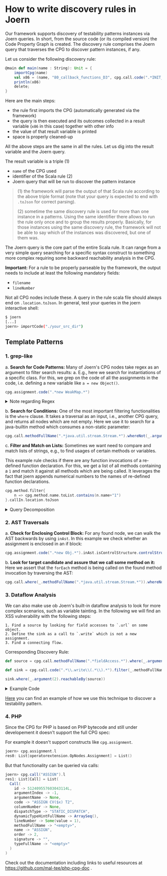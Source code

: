 # How to write discovery rules in Joern

Our framework supports discovery of testability patterns instances via Joern queries. In short, 
from the source code (or its compiled version) the Code Property Graph is created. The discovery 
rule comprises the Joern query that traverses the CPG to discover pattern instances, if any.

Let us consider the following discovery rule:
```scala
@main def main(name : String): Unit = {
    importCpg(name)
    val x86 = (name, "80_callback_functions_D3", cpg.call.code(".*INIT_USER_CALL.*call_user_func.*").reachableBy(cpg.call.code(".*CONCAT.*string.*")).location.toJson);
    println(x86)
    delete;
} 
```

Here are the main steps:
- the rule first imports the CPG (automatically generated via the framework) 
- the query is then executed and its outcomes collected in a result variable (`x86` in this case) together with other info
- the value of that result variable is printed
- space is properly cleaned-up

All the above steps are the same in all the rules. Let us dig into the result variable and the Joern query.

The result variable is a triple (1)
- `name` of the CPG used
- identifier of the Scala rule (2)
- Joern query that will be run to discover the pattern instance

> (1) the framework will parse the output of that Scala rule according to the above triple format (note that your query is expected to end with `.toJson` for correct parsing).
> 
> (2) sometime the same discovery rule is used for more than one instance in a patterns. Using the same identifier there allows to run the rule only once and to group the results properly. Basically, for those instances using the same discovery rule, the framework will not be able to say which of the instances was discovered, but one of them was.    

The Joern query is the core part of the entire Scala rule. It can range from a very simple query searching for a specific syntax construct to something more complex requiring some backward reachability analysis in the CPG.

__Important:__ For a rule to be properly parseable by the framework, the output needs to include at least the following mandatory fields:
- `filename` 
- `lineNumber` 

Not all CPG nodes include these. 
A query in the rule scala file should always end on
`.location.toJson`.
In general, test your queries in the joern interactive shell:
```sh
$ joern 
[...]
joern> importCode("./your_src_dir")
```

## Template Patterns
### 1. grep-like
a. __Search for Code Patterns:__ Many of Joern's CPG nodes take regex as an argument to filter search results:
a. E.g., here we search for instantiations of a specific class. For this, we grep on the code of all the assignments in the code, i.e. defining a new variable like `a = new Object()`. 
```scala
cpg.assignment.code(".*new WeakMap.*")
```
<details markdown=true>
<summary>Note regarding Regex</summary>
The string inside the quotes is parsed as regex, e.g., you search for multiple strings with something like ".*Thread.*(Callable|Runnable).*".  
To search for special characters such as `{`, you have to escape them with a double backslash `//`.
</details>

b. __Search for Conditions:__ One of the most important filtering functionalities is the `where` clause. It takes a traversal as an input, i.e., another CPG query, and returns all nodes which are not empty.
Here we use it to search for a java-builtin method which consumes a non-static parameter:
```scala
cpg.call.methodFullName(".*java.util.stream.Stream.*").whereNot(_.argument(1).isLiteral)
```

c. __Filter and Match on Lists:__ 
Sometimes we want need to compare and match lists of strings, e.g., to find usages of certain methods or variables.  

This example rule checks if there are any function invocations of a re-defined function declaration.
For this, we get a list of all methods containing a `1` and match it against all methods which are being called.
It leverages the fact that joern appends numerical numbers to the names of re-defined function declarations.
```scala
cpg.method.filter{
    n => cpg.method.name.toList.contains(n.name+"1")
}.callIn.location.toJson
```

<details markdown=true>
<summary>Query Decomposition</summary>

1. `call`: consider all function calls
2. `methodFullName`: get the full name of all functions being called.
3. `([REGEX])`: filter the names for a java-builtin function called "Stream" (not the wildcards `.*` in the beginning and end)
4. `whereNot`: only consider call nodes which
5. `_.argument(1)`: this looks at the first argument of the call, for method calls this is the object itself (e.g., `this`)
6. `isLiteral`: and finally we make sure that it is not a literal, e.g., not a static string or integer (`"s", 1337`) but a variable.  
</details>  


### 2. AST Traversals  

a. __Check for Enclosing Control Block:__ For any found node, we can walk the AST backwards by using `inAst`.
In this example we check whether an assignment is enclosed in an if block:
```scala
cpg.assignment.code(".*new Obj.*").inAst.isControlStructure.controlStructureType("IF")
```

b. __Look for target candidate and assure that we call some method on it:__ Here we assert that the `forEach` method is being called on the found method invocation by traversing the AST:
```scala
cpg.call.where(_.methodFullName(".*java.util.stream.Stream.*")).whereNot(_.argument(1).isLiteral).astParent.code(".*forEach.*")
``` 

### 3. Dataflow Analysis  

We can also make use ob Joern's built-in dataflow analysis to look for more complex scenarios, such as variable tainting.
In the following we will find an XSS vulnerability with the following steps:
```
1. Find a source by looking for field accesses to `.url` on some object.
2. Define the sink as a call to `.write` which is not a new assignment.
3. Find a connecting flow.
```
Corresponding Discovery Rule:
```scala
def source = cpg.call.methodFullName(".*fieldAccess.*").where(_.argument(2).isFieldIdentifier.canonicalName(".*url.*"))

def sink = cpg.call.code(".*\\.write\\(.*\\).*").filter(_.methodFullName != "<operator>.assignment")

sink.where(_.argument(2).reachableBy(source))
```
<details markdown=true>
<summary>Example Code</summary>

```javascript
function makeResponse(code, message) { 
    res.writeHead(code, {"Content-Type" : "text/html"});

    res.write(message); 
    res.end();
}

const parsed = route.parse(req.url); 
const query = querystring.parse(parsed.query);

makeResponse(200, query);
``` 
Explanation: A Javascript backend (e.g., NodeJS) accesses the .url field of the Request object and returns parts of it in the response.
</details>

[Here](https://github.com/testable-eu/sast-testability-patterns/blob/131d6f6861b0cdc890778ad5dc98a83fa2486e57/JAVA/23_array/2_instance_23_array/2_instance_23_array.sc) you can find an example of how we use this technique to discover a testability pattern.

### 4. PHP

Since the CPG for PHP is based on PHP bytecode and still under developement it doesn't support the full CPG spec:

For example it doesn't support constructs like `cpg.assignment`.

```scala
joern> cpg.assignment.l 
res0: List[operatorextension.OpNodes.Assignment] = List()
```

But that functionality can be queried via calls:
```scala
joern> cpg.call("ASSIGN").l 
res1: List[Call] = List(
  Call(
    id -> 512409557603043114L,
    argumentIndex -> -1,
    argumentName -> None,
    code -> "ASSIGN CV($x) T2",
    columnNumber -> None,
    dispatchType -> "STATIC_DISPATCH",
    dynamicTypeHintFullName -> ArraySeq(),
    lineNumber -> Some(value = 1),
    methodFullName -> "<empty>",
    name -> "ASSIGN",
    order -> 2,
    signature -> "",
    typeFullName -> "<empty>"
  )
)
```

Check out the documentation including links to useful resources at https://github.com/mal-tee/php-cpg-doc .
